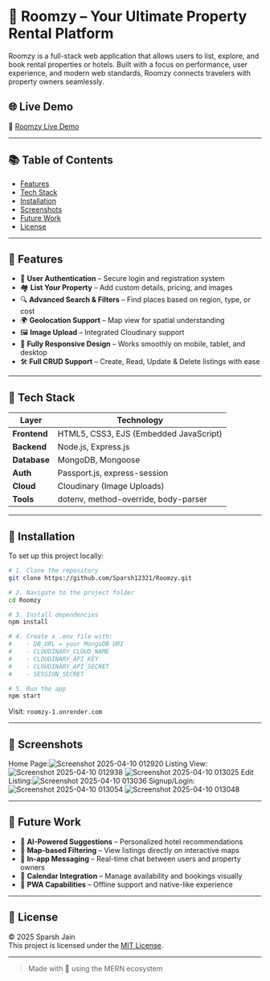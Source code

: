 
# 🌟 Roomzy – Your Ultimate Property Rental Platform

Roomzy is a full-stack web application that allows users to list, explore, and book rental properties or hotels. Built with a focus on performance, user experience, and modern web standards, Roomzy connects travelers with property owners seamlessly.

## 🌐 Live Demo

🔗 [Roomzy Live Demo](https://roomzy-1.onrender.com)


---

## 📚 Table of Contents

- [Features](#features)
- [Tech Stack](#tech-stack)
- [Installation](#installation)
- [Screenshots](#screenshots)
- [Future Work](#future-work)
- [License](#license)

---

## 🚀 Features

- 🔐 **User Authentication** – Secure login and registration system
- 🏘️ **List Your Property** – Add custom details, pricing, and images
- 🔍 **Advanced Search & Filters** – Find places based on region, type, or cost
- 🌍 **Geolocation Support** – Map view for spatial understanding
- 🖼️ **Image Upload** – Integrated Cloudinary support
- 📱 **Fully Responsive Design** – Works smoothly on mobile, tablet, and desktop
- 🛠️ **Full CRUD Support** – Create, Read, Update & Delete listings with ease

---

## 🧰 Tech Stack

| Layer       | Technology                                     |
|-------------|------------------------------------------------|
| **Frontend**| HTML5, CSS3, EJS (Embedded JavaScript)         |
| **Backend** | Node.js, Express.js                            |
| **Database**| MongoDB, Mongoose                              |
| **Auth**    | Passport.js, express-session                   |
| **Cloud**   | Cloudinary (Image Uploads)                     |
| **Tools**   | dotenv, method-override, body-parser           |

---

## 💾 Installation

To set up this project locally:

```bash
# 1. Clone the repository
git clone https://github.com/Sparsh12321/Roomzy.git

# 2. Navigate to the project folder
cd Roomzy

# 3. Install dependencies
npm install

# 4. Create a .env file with:
#    - DB_URL = your MongoDB URI
#    - CLOUDINARY_CLOUD_NAME
#    - CLOUDINARY_API_KEY
#    - CLOUDINARY_API_SECRET
#    - SESSION_SECRET

# 5. Run the app
npm start
```

Visit: `roomzy-1.onrender.com`

---

## 📸 Screenshots


Home Page:![Screenshot 2025-04-10 012920](https://github.com/user-attachments/assets/f28c5eca-e1f5-4abc-b43c-b4723c3e9f7a)
Listing View:![Screenshot 2025-04-10 012938](https://github.com/user-attachments/assets/e36ed6a2-f334-402c-bc2b-2e5f721376a5)
![Screenshot 2025-04-10 013025](https://github.com/user-attachments/assets/6844bf11-395a-4070-8493-98e145f975a3)
Edit Listing:![Screenshot 2025-04-10 013036](https://github.com/user-attachments/assets/ff192ce2-2b34-45f1-991e-3bb1d2c0a745)
Signup/Login:![Screenshot 2025-04-10 013054](https://github.com/user-attachments/assets/3dec2c99-4b65-49f0-b30b-3ff0b764f908)
![Screenshot 2025-04-10 013048](https://github.com/user-attachments/assets/cda296ef-0c8e-4560-a842-02a2aa40028a)



---

## 🔮 Future Work

- 🧠 **AI-Powered Suggestions** – Personalized hotel recommendations
- 📍 **Map-based Filtering** – View listings directly on interactive maps
- 💬 **In-app Messaging** – Real-time chat between users and property owners
- 📆 **Calendar Integration** – Manage availability and bookings visually
- 📲 **PWA Capabilities** – Offline support and native-like experience

---

## 📝 License

© 2025 Sparsh Jain  
This project is licensed under the [MIT License](LICENSE).

---

> Made with 💙 using the MERN ecosystem
